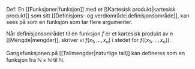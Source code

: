 Def:
En [[Funksjoner|funksjon]] med et [[Kartesisk produkt|kartesisk produkt]] som sitt [[Definisjons- og verdiområde|definisjonsområde]], kan sees på som en funksjon som tar flere argumenter.

Når definisjonsområdet til en funksjon $f$ er et kartesisk produkt av $n$ [[Mengde|mengder]], skriver vi $f(x_1,\ldots,x_n)$ i stedet for $f(\langle x_1,\ldots,x_n\rangle)$.

Gangefunksjonen på [[Tallmengder|naturlige tall]] kan defineres som en funksjon fra $\mathbb{N}\times\mathbb{N}$ til $\mathbb{N}$.
